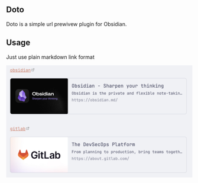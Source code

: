 ## Doto

Doto is a simple url prewivew plugin for Obsidian.

## Usage

Just use plain markdown link format

![](screenshots/example1.png)
